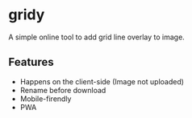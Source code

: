 # gridy

A simple online tool to add grid line overlay to image.

## Features

- Happens on the client-side (Image not uploaded)
- Rename before download
- Mobile-firendly
- PWA